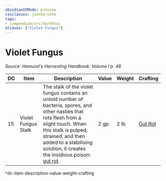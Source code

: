 ```yaml
---
obsidianUIMode: preview
cssclasses: json5e-note
tags:
- compendium/src/5e/hhhvi
aliases: ["Violet Fungus"]
---
```

# Violet Fungus
*Source: Hamund's Harvesting Handbook: Volume I p. 48* 

| DC | Item | Description | Value | Weight | Crafting |
|----|------|-------------|-------|--------|----------|
| 15 | Violet Fungus Stalk | The stalk of the violet fungus contains an untold number of bacteria, spores, and other nasties that rots flesh from a slight touch. When this stalk is pulped, strained, and then added to a stabilising solution, it creates the insidious poison: [gut rot](/compendium/rules/diseases.md#gut%20rot). | 2 gp | 2 lb | [Gut Rot](compendium/items/gut-rot-hhhvi.md) |
^dc-item-description-value-weight-crafting